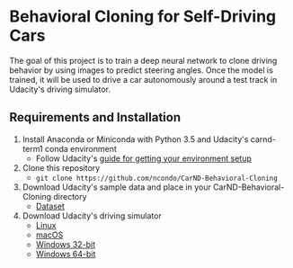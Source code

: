 # Behavioral Cloning for Self-Driving Cars

The goal of this project is to train a deep neural network to clone driving behavior by using images to predict steering angles. Once the model is trained, it will be used to drive a car autonomously around a test track in Udacity's driving simulator.


## Requirements and Installation

1. Install Anaconda or Miniconda with Python 3.5 and Udacity's carnd-term1 conda environment
    * Follow Udacity's [guide for getting your environment setup](https://github.com/udacity/CarND-Term1-Starter-Kit/blob/master/doc/configure_via_anaconda.md)
2. Clone this repository
    * `git clone https://github.com/ncondo/CarND-Behavioral-Cloning`
3. Download Udacity's sample data and place in your CarND-Behavioral-Cloning directory
    * [Dataset](https://d17h27t6h515a5.cloudfront.net/topher/2016/December/584f6edd_data/data.zip)
4. Download Udacity's driving simulator
    * [Linux](https://d17h27t6h515a5.cloudfront.net/topher/2016/November/5831f0f7_simulator-linux/simulator-linux.zip)
    * [macOS](https://d17h27t6h515a5.cloudfront.net/topher/2016/November/5831f290_simulator-macos/simulator-macos.zip)
    * [Windows 32-bit](https://d17h27t6h515a5.cloudfront.net/topher/2016/November/5831f4b6_simulator-windows-32/simulator-windows-32.zip)
    * [Windows 64-bit](https://d17h27t6h515a5.cloudfront.net/topher/2016/November/5831f3a4_simulator-windows-64/simulator-windows-64.zip)
    
